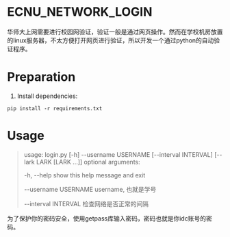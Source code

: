 # ECNU_NETWORK_LOGIN

华师大上网需要进行校园网验证，验证一般是通过网页操作。然而在学校机房放置的linux服务器，不太方便打开网页进行验证，所以开发一个通过python的自动验证程序。

# Preparation

1. Install dependencies:
```
pip install -r requirements.txt
```

# Usage

> usage: login.py [-h] --username USERNAME [--interval INTERVAL] [--lark LARK [LARK ...]]
> optional arguments:
>
>  -h, --help            show this help message and exit
>
>  --username USERNAME   username, 也就是学号
>
>  --interval INTERVAL   检查网络是否正常的间隔

为了保护你的密码安全，使用getpass库输入密码，密码也就是你idc账号的密码。
